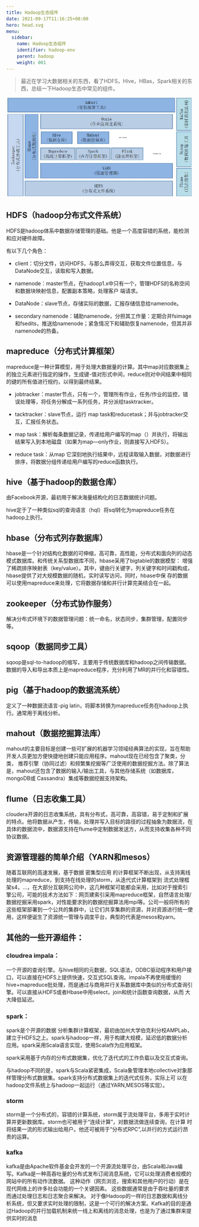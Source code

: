 ```yaml
---
title: Hadoop生态组件
date: 2021-09-17T11:16:25+08:00
hero: head.svg
menu:
  sidebar:
    name: Hadoop生态组件
    identifier: hadoop-env
    parent: hadoop
    weight: 001
---
```


> 最近在学习大数据相关的东西，看了HDFS，Hive，HBas，Spark相关的东西，总结一下Hadoop生态中常见的组件。

![hadoop](hadoop.jpg)

## HDFS（hadoop分布式文件系统）

HDFS是hadoop体系中数据存储管理的基础。他是一个高度容错的系统，能检测和应对硬件故障。

有以下几个角色：

- client：切分文件，访问HDFS，与那么弄得交互，获取文件位置信息，与DataNode交互，读取和写入数据。

- namenode：master节点，在hadoop1.x中只有一个，管理HDFS的名称空间和数据块映射信息，配置副本策略，处理客户 端请求。

- DataNode：slave节点，存储实际的数据，汇报存储信息给namenode。

- secondary namenode：辅助namenode，分担其工作量：定期合并fsimage和fsedits，推送给namenode；紧急情况下和辅助恢复namenode，但其并非namenode的热备。

## mapreduce（分布式计算框架）

mapreduce是一种计算模型，用于处理大数据量的计算。其中map对应数据集上的独立元素进行指定的操作，生成键-值对形式中间，reduce则对中间结果中相同的键的所有值进行规约，以得到最终结果。

- jobtracker：master节点，只有一个，管理所有作业，任务/作业的监控，错误处理等，将任务分解成一系列任务，并分派给tasktracker。

- tacktracker：slave节点，运行 map task和reducetask；并与jobtracker交互，汇报任务状态。

- map task：解析每条数据记录，传递给用户编写的map（）并执行，将输出结果写入到本地磁盘（如果为map—only作业，则直接写入HDFS）。

- reduce task：从map 它深刻地执行结果中，远程读取输入数据，对数据进行排序，将数据分组传递给用户编写的reduce函数执行。

## hive（基于hadoop的数据仓库）

由Facebook开源，最初用于解决海量结构化的日志数据统计问题。

hive定于了一种类似sql的查询语言（hql）将sql转化为mapreduce任务在hadoop上执行。

## hbase（分布式列存数据库）

hbase是一个针对结构化数据的可伸缩，高可靠，高性能，分布式和面向列的动态模式数据库。和传统关系型数据库不同，hbase采用了bigtable的数据模型：
增强了稀疏排序映射表（key/value）。其中，键由行关键字，列关键字和时间戳构成，hbase提供了对大规模数据的随机，实时读写访问，同时，hbase中保
存的数据可以使用mapreduce来处理，它将数据存储和并行计算完美结合在一起。

## zookeeper（分布式协作服务）

解决分布式环境下的数据管理问题：统一命名，状态同步，集群管理，配置同步等。

## sqoop（数据同步工具）

sqoop是sql-to-hadoop的缩写，主要用于传统数据库和hadoop之间传输数据。数据的导入和导出本质上是mapreduce程序，充分利用了MR的并行化和容错性。

## pig（基于hadoop的数据流系统）

定义了一种数据流语言-pig latin，将脚本转换为mapreduce任务在hadoop上执行。通常用于离线分析。

## mahout（数据挖掘算法库）

mahout的主要目标是创建一些可扩展的机器学习领域经典算法的实现，旨在帮助开发人员更加方便快捷地创建只能应用程序。mahout现在已经包含了聚类，分类，
推荐引擎（协同过滤）和频繁集挖掘等广泛使用的数据挖掘方法。除了算法是，mahout还包含了数据的输入/输出工具，与其他存储系统（如数据库，mongoDB或
Cassandra）集成等数据挖掘支持架构。

## flume（日志收集工具）

cloudera开源的日志收集系统，具有分布式，高可靠，高容错，易于定制和扩展的特点。他将数据从产生，传输，处理并写入目标的路径的过程抽象为数据流，在
具体的数据流中，数据源支持在flume中定制数据发送方，从而支持收集各种不同协议数据。

## 资源管理器的简单介绍（YARN和mesos）

随着互联网的高速发展，基于数据 密集型应用 的计算框架不断出现，从支持离线处理的mapreduce，到支持在线处理的storm，从迭代式计算框架到 流式处理框
架s4，...，在大部分互联网公司中，这几种框架可能都会采用，比如对于搜索引擎公司，可能的技术方法如下：网页建索引采用mapreduce框架，自然语言处理/
数据挖掘采用spark，对性能要求到的数据挖掘算法用mpi等。公司一般将所有的这些框架部署到一个公共的集群中，让它们共享集群的资源，并对资源进行统一使
用，这样便诞生了资源统一管理与调度平台，典型的代表是mesos和yarn。

## 其他的一些开源组件：

### cloudrea impala：

一个开源的查询引擎。与hive相同的元数据，SQL语法，ODBC驱动程序和用户接口，可以直接在HDFS上提供快速，交互式SQL查询。impala不再使用缓慢的
hive+mapreduce批处理，而是通过与商用并行关系数据库中类似的分布式查询引擎。可以直接从HDFS或者Hbase中用select，join和统计函数查询数据，从而
大大降低延迟。

### spark：

spark是个开源的数据 分析集群计算框架，最初由加州大学伯克利分校AMPLab，建立于HDFS之上。spark与hadoop一样，用于构建大规模，延迟低的数据分析
应用。spark采用Scala语言实现，使用Scala作为应用框架。

spark采用基于内存的分布式数据集，优化了迭代式的工作负载以及交互式查询。

与hadoop不同的是，spark与Scala紧密集成，Scala象管理本地collective对象那样管理分布式数据集。spark支持分布式数据集上的迭代式任务，实际上可
以在hadoop文件系统上与hadoop一起运行（通过YARN,MESOS等实现）。

### storm

storm是一个分布式的，容错的计算系统，storm属于流处理平台，多用于实时计算并更新数据库。storm也可被用于“连续计算”，对数据流做连续查询，在计算
时将结果一流的形式输出给用户。他还可被用于“分布式RPC”,以并行的方式运行昂贵的运算。

### kafka

kafka是由Apache软件基金会开发的一个开源流处理平台，由Scala和Java编写。Kafka是一种高吞吐量的分布式发布订阅消息系统，它可以处理消费者规模的
网站中的所有动作流数据。 这种动作（网页浏览，搜索和其他用户的行动）是在现代网络上的许多社会功能的一个关键因素。 这些数据通常是由于吞吐量的要求
而通过处理日志和日志聚合来解决。 对于像Hadoop的一样的日志数据和离线分析系统，但又要求实时处理的限制，这是一个可行的解决方案。Kafka的目的是通
过Hadoop的并行加载机制来统一线上和离线的消息处理，也是为了通过集群来提供实时的消息
